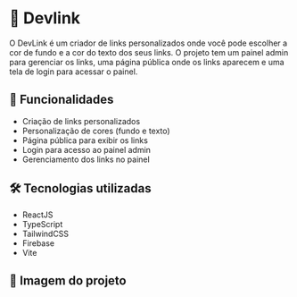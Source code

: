 # 💱 Devlink

O DevLink é um criador de links personalizados onde você pode escolher a cor de fundo e a cor do texto dos seus links. O projeto tem um painel admin para gerenciar os links, uma página pública onde os links aparecem e uma tela de login para acessar o painel.

## 🚀 Funcionalidades

- Criação de links personalizados
- Personalização de cores (fundo e texto)
- Página pública para exibir os links
- Login para acesso ao painel admin
- Gerenciamento dos links no painel

## 🛠️ Tecnologias utilizadas

- ReactJS
- TypeScript
- TailwindCSS
- Firebase
- Vite

## 📸 Imagem do projeto